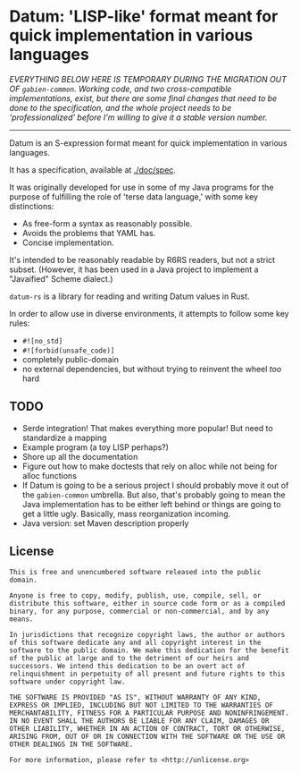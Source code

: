 # Datum: 'LISP-like' format meant for quick implementation in various languages

_EVERYTHING BELOW HERE IS TEMPORARY DURING THE MIGRATION OUT OF `gabien-common`. Working code, and two cross-compatible implementations, exist, but there are some final changes that need to be done to the specification, and the whole project needs to be 'professionalized' before I'm willing to give it a stable version number._

***

Datum is an S-expression format meant for quick implementation in various languages.

It has a specification, available at [./doc/spec](./doc/spec).

It was originally developed for use in some of my Java programs for the purpose of fulfilling the role of 'terse data language,' with some key distinctions:

* As free-form a syntax as reasonably possible.
* Avoids the problems that YAML has.
* Concise implementation.

It's intended to be reasonably readable by R6RS readers, but not a strict subset. (However, it has been used in a Java project to implement a "Javaified" Scheme dialect.)

`datum-rs` is a library for reading and writing Datum values in Rust.

In order to allow use in diverse environments, it attempts to follow some key rules:

* `#![no_std]`
* `#![forbid(unsafe_code)]`
* completely public-domain
* no external dependencies, but without trying to reinvent the wheel _too_ hard

## TODO

* Serde integration! That makes everything more popular! But need to standardize a mapping
* Example program (a toy LISP perhaps?)
* Shore up all the documentation
* Figure out how to make doctests that rely on alloc while not being for alloc functions
* If Datum is going to be a serious project I should probably move it out of the `gabien-common` umbrella. But also, that's probably going to mean the Java implementation has to be either left behind or things are going to get a little ugly. Basically, mass reorganization incoming.
* Java version: set Maven description properly

## License

```
This is free and unencumbered software released into the public domain.

Anyone is free to copy, modify, publish, use, compile, sell, or
distribute this software, either in source code form or as a compiled
binary, for any purpose, commercial or non-commercial, and by any
means.

In jurisdictions that recognize copyright laws, the author or authors
of this software dedicate any and all copyright interest in the
software to the public domain. We make this dedication for the benefit
of the public at large and to the detriment of our heirs and
successors. We intend this dedication to be an overt act of
relinquishment in perpetuity of all present and future rights to this
software under copyright law.

THE SOFTWARE IS PROVIDED "AS IS", WITHOUT WARRANTY OF ANY KIND,
EXPRESS OR IMPLIED, INCLUDING BUT NOT LIMITED TO THE WARRANTIES OF
MERCHANTABILITY, FITNESS FOR A PARTICULAR PURPOSE AND NONINFRINGEMENT.
IN NO EVENT SHALL THE AUTHORS BE LIABLE FOR ANY CLAIM, DAMAGES OR
OTHER LIABILITY, WHETHER IN AN ACTION OF CONTRACT, TORT OR OTHERWISE,
ARISING FROM, OUT OF OR IN CONNECTION WITH THE SOFTWARE OR THE USE OR
OTHER DEALINGS IN THE SOFTWARE.

For more information, please refer to <http://unlicense.org>
```
